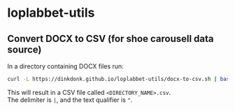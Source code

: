 # loplabbet-utils

## Convert DOCX to CSV (for shoe carousell data source)

In a directory containing DOCX files run:

```bash
curl -L https://dinkdonk.github.io/loplabbet-utils/docx-to-csv.sh | bash /dev/stdin
```

This will result in a CSV file called `<DIRECTORY_NAME>.csv`.  
The delimiter is `|`, and the text qualifier is `"`.
